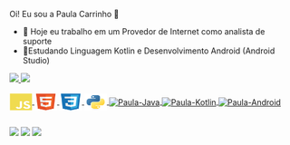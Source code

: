 Oi! Eu sou a Paula Carrinho 👋
- 🔭 Hoje eu trabalho em um Provedor de Internet como analista de suporte
- 🌱Estudando Linguagem Kotlin e Desenvolvimento Android (Android Studio) 

<div>
  <a href="https://github.com/paulacorreacarrinho">
  <img height="130em" src="https://github-readme-stats.vercel.app/api?username=paulacorreacarrinho&show_icons=true&theme=tokyonight&include_all_commits=true&count_private=true"/>
  <img height="130em" src="https://github-readme-stats.vercel.app/api/top-langs/?username=paulacorreacarrinho&layout=compact&langs_count=7&theme=tokyonight"/>
</div>
  
  <div style="display: inline_block"><br>
  <img align="center" alt="Paula-Js" height="30" width="40" src="https://raw.githubusercontent.com/devicons/devicon/master/icons/javascript/javascript-plain.svg">
  <img align="center" alt="Paula-HTML" height="30" width="40" src="https://raw.githubusercontent.com/devicons/devicon/master/icons/html5/html5-original.svg">
  <img align="center" alt="Paula-CSS" height="30" width="40" src="https://raw.githubusercontent.com/devicons/devicon/master/icons/css3/css3-original.svg">
  <img align="center" alt="Paula-Python" height="30" width="40" src="https://raw.githubusercontent.com/devicons/devicon/master/icons/python/python-original.svg">
  <img align="center" alt="Paula-Java" height="30" width="40" src="https://img.shields.io/badge/Java-ED8B00?style=for-the-badge&logo=java&logoColor=white">
  <img align="center" alt="Paula-Kotlin" height="30" width="40" src="https://img.shields.io/badge/Kotlin-0095D5?&style=for-the-badge&logo=kotlin&logoColor=white">
  <img align="center" alt="Paula-Android" height="30" width="40" src="https://img.shields.io/badge/Android-3DDC84?style=for-the-badge&logo=android&logoColor=white">
  
</div>
  
  ##
    
  ##
  
  <div> 
  <a href="https://instagram.com/paulinhaccarrinho" target="_blank"><img src="https://img.shields.io/badge/-Instagram-%23E4405F?style=for-the-badge&logo=instagram&logoColor=white" target="_blank"></a>
  <a href="https://www.linkedin.com/in/paula-carrinho-1a191693" target="_blank"><img src="https://img.shields.io/badge/-LinkedIn-%230077B5?style=for-the-badge&logo=linkedin&logoColor=white" target="_blank"></a> 
  <a href="mailto:pccoreacarrinho@gmail.com"><img src="https://img.shields.io/badge/-pccoreacarrinho@gmail.com-D14836?style=flat&logo=Gmail&logoColor=white"/></a>

</div>
